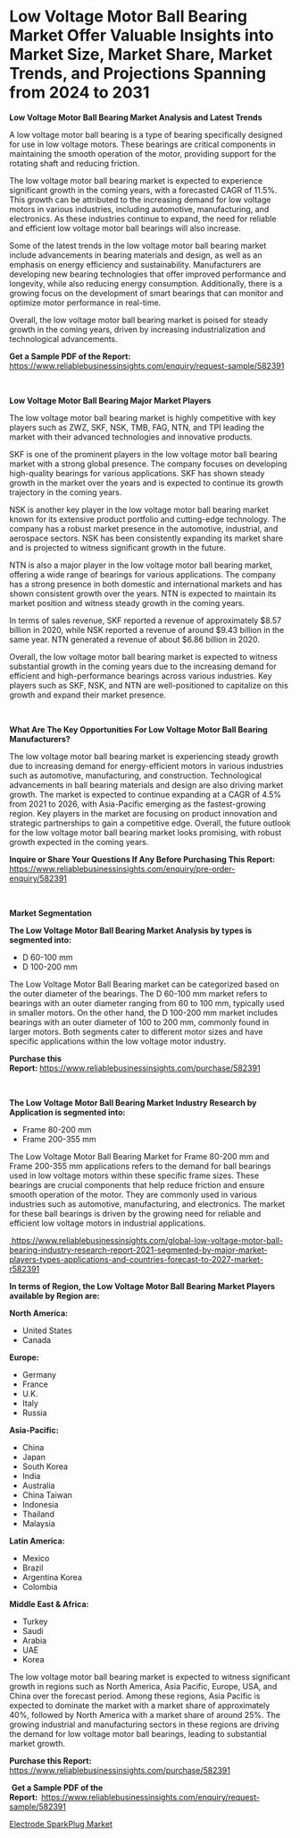 <p><h1>Low Voltage Motor Ball Bearing Market Offer Valuable Insights into Market Size, Market Share, Market Trends, and Projections Spanning from 2024 to 2031</h1></p><p><strong>Low Voltage Motor Ball Bearing Market Analysis and Latest Trends</strong></p>
<p><p>A low voltage motor ball bearing is a type of bearing specifically designed for use in low voltage motors. These bearings are critical components in maintaining the smooth operation of the motor, providing support for the rotating shaft and reducing friction.</p><p>The low voltage motor ball bearing market is expected to experience significant growth in the coming years, with a forecasted CAGR of 11.5%. This growth can be attributed to the increasing demand for low voltage motors in various industries, including automotive, manufacturing, and electronics. As these industries continue to expand, the need for reliable and efficient low voltage motor ball bearings will also increase.</p><p>Some of the latest trends in the low voltage motor ball bearing market include advancements in bearing materials and design, as well as an emphasis on energy efficiency and sustainability. Manufacturers are developing new bearing technologies that offer improved performance and longevity, while also reducing energy consumption. Additionally, there is a growing focus on the development of smart bearings that can monitor and optimize motor performance in real-time.</p><p>Overall, the low voltage motor ball bearing market is poised for steady growth in the coming years, driven by increasing industrialization and technological advancements.</p></p>
<p><strong>Get a Sample PDF of the Report:&nbsp;</strong> <a href="https://www.reliablebusinessinsights.com/enquiry/request-sample/582391">https://www.reliablebusinessinsights.com/enquiry/request-sample/582391</a></p>
<p>&nbsp;</p>
<p><strong>Low Voltage Motor Ball Bearing Major Market Players</strong></p>
<p><p>The low voltage motor ball bearing market is highly competitive with key players such as ZWZ, SKF, NSK, TMB, FAG, NTN, and TPI leading the market with their advanced technologies and innovative products. </p><p>SKF is one of the prominent players in the low voltage motor ball bearing market with a strong global presence. The company focuses on developing high-quality bearings for various applications. SKF has shown steady growth in the market over the years and is expected to continue its growth trajectory in the coming years. </p><p>NSK is another key player in the low voltage motor ball bearing market known for its extensive product portfolio and cutting-edge technology. The company has a robust market presence in the automotive, industrial, and aerospace sectors. NSK has been consistently expanding its market share and is projected to witness significant growth in the future.</p><p>NTN is also a major player in the low voltage motor ball bearing market, offering a wide range of bearings for various applications. The company has a strong presence in both domestic and international markets and has shown consistent growth over the years. NTN is expected to maintain its market position and witness steady growth in the coming years.</p><p>In terms of sales revenue, SKF reported a revenue of approximately $8.57 billion in 2020, while NSK reported a revenue of around $9.43 billion in the same year. NTN generated a revenue of about $6.86 billion in 2020.</p><p>Overall, the low voltage motor ball bearing market is expected to witness substantial growth in the coming years due to the increasing demand for efficient and high-performance bearings across various industries. Key players such as SKF, NSK, and NTN are well-positioned to capitalize on this growth and expand their market presence.</p></p>
<p>&nbsp;</p>
<p><strong>What Are The Key Opportunities For Low Voltage Motor Ball Bearing Manufacturers?</strong></p>
<p><p>The low voltage motor ball bearing market is experiencing steady growth due to increasing demand for energy-efficient motors in various industries such as automotive, manufacturing, and construction. Technological advancements in ball bearing materials and design are also driving market growth. The market is expected to continue expanding at a CAGR of 4.5% from 2021 to 2026, with Asia-Pacific emerging as the fastest-growing region. Key players in the market are focusing on product innovation and strategic partnerships to gain a competitive edge. Overall, the future outlook for the low voltage motor ball bearing market looks promising, with robust growth expected in the coming years.</p></p>
<p><strong>Inquire or Share Your Questions If Any Before Purchasing This Report:</strong> <a href="https://www.reliablebusinessinsights.com/enquiry/pre-order-enquiry/582391">https://www.reliablebusinessinsights.com/enquiry/pre-order-enquiry/582391</a></p>
<p>&nbsp;</p>
<p><strong>Market Segmentation</strong></p>
<p><strong>The Low Voltage Motor Ball Bearing Market Analysis by types is segmented into:</strong></p>
<p><ul><li>D 60-100 mm</li><li>D 100-200 mm</li></ul></p>
<p><p>The Low Voltage Motor Ball Bearing market can be categorized based on the outer diameter of the bearings. The D 60-100 mm market refers to bearings with an outer diameter ranging from 60 to 100 mm, typically used in smaller motors. On the other hand, the D 100-200 mm market includes bearings with an outer diameter of 100 to 200 mm, commonly found in larger motors. Both segments cater to different motor sizes and have specific applications within the low voltage motor industry.</p></p>
<p><strong>Purchase this Report:&nbsp;</strong><a href="https://www.reliablebusinessinsights.com/purchase/582391">https://www.reliablebusinessinsights.com/purchase/582391</a></p>
<p>&nbsp;</p>
<p><strong>The Low Voltage Motor Ball Bearing Market Industry Research by Application is segmented into:</strong></p>
<p><ul><li>Frame 80-200 mm</li><li>Frame 200-355 mm</li></ul></p>
<p><p>The Low Voltage Motor Ball Bearing Market for Frame 80-200 mm and Frame 200-355 mm applications refers to the demand for ball bearings used in low voltage motors within these specific frame sizes. These bearings are crucial components that help reduce friction and ensure smooth operation of the motor. They are commonly used in various industries such as automotive, manufacturing, and electronics. The market for these ball bearings is driven by the growing need for reliable and efficient low voltage motors in industrial applications.</p></p>
<p><a href="https://www.reliablebusinessinsights.com/global-low-voltage-motor-ball-bearing-industry-research-report-2021-segmented-by-major-market-players-types-applications-and-countries-forecast-to-2027-market-r582391">&nbsp;https://www.reliablebusinessinsights.com/global-low-voltage-motor-ball-bearing-industry-research-report-2021-segmented-by-major-market-players-types-applications-and-countries-forecast-to-2027-market-r582391</a></p>
<p><strong>In terms of Region, the Low Voltage Motor Ball Bearing Market Players available by Region are:</strong></p>
<p>
    <p> <strong> North America: </strong>
        <ul>
            <li>United States</li>
            <li>Canada</li>
        </ul>
        </p> 
    <p> <strong> Europe: </strong>
        <ul>
            <li>Germany</li>
            <li>France</li>
            <li>U.K.</li>
            <li>Italy</li>
            <li>Russia</li>
        </ul>
        </p> 
    <p> <strong> Asia-Pacific: </strong>
        <ul>
            <li>China</li>
            <li>Japan</li>
            <li>South Korea</li>
            <li>India</li>
            <li>Australia</li>
            <li>China Taiwan</li>
            <li>Indonesia</li>
            <li>Thailand</li>
            <li>Malaysia</li>
        </ul>
        </p> 
    <p> <strong> Latin America: </strong>
        <ul>
            <li>Mexico</li>
            <li>Brazil</li>
            <li>Argentina Korea</li>
            <li>Colombia</li>
        </ul>
        </p> 
    <p> <strong> Middle East & Africa: </strong>
        <ul>
            <li>Turkey</li>
            <li>Saudi</li>
            <li>Arabia</li>
            <li>UAE</li>
            <li>Korea</li>
        </ul>
    </p>
    </p>
<p><p>The low voltage motor ball bearing market is expected to witness significant growth in regions such as North America, Asia Pacific, Europe, USA, and China over the forecast period. Among these regions, Asia Pacific is expected to dominate the market with a market share of approximately 40%, followed by North America with a market share of around 25%. The growing industrial and manufacturing sectors in these regions are driving the demand for low voltage motor ball bearings, leading to substantial market growth.</p></p>
<p><strong>Purchase this Report: </strong><a href="https://www.reliablebusinessinsights.com/purchase/582391">https://www.reliablebusinessinsights.com/purchase/582391</a></p>
<p>&nbsp;<strong>Get a Sample PDF of the Report:&nbsp;&nbsp;</strong><a href="https://www.reliablebusinessinsights.com/enquiry/request-sample/582391">https://www.reliablebusinessinsights.com/enquiry/request-sample/582391</a></p>
<p><strong></strong></p>
<p><p><a href="https://github.com/avrinamou1/Market-Research-Report-List-1/blob/main/electrode-sparkplug-market.md">Electrode SparkPlug Market</a></p></p>